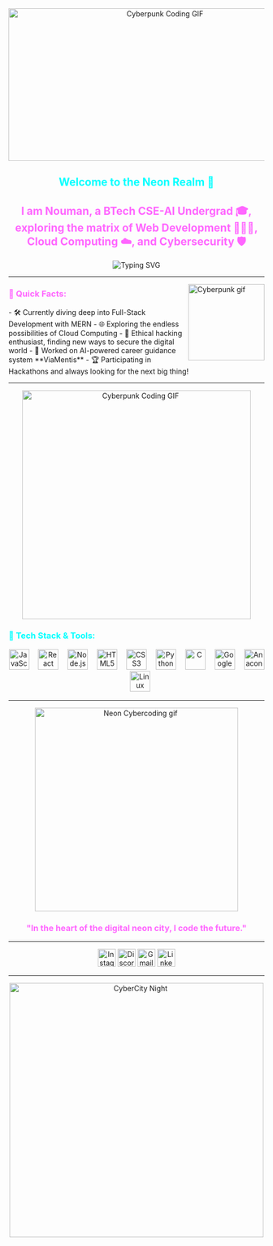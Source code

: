 <div align="center">
  <img src="https://media.giphy.com/media/3o7aD2d7hy9ktXNDP2/giphy.gif" alt="Cyberpunk Coding GIF" width="600" height="300"/>
</div>

<h2 align="center" style="color:#00ffff;">Welcome to the Neon Realm 🌌</h2>
<h2 align="center" style="color:#ff66ff;">I am Nouman, a BTech CSE-AI Undergrad 🎓, exploring the matrix of Web Development 👨🏻‍💻, Cloud Computing ☁️, and Cybersecurity 🛡️</h2>
  
<div align="center">
  <img src="https://readme-typing-svg.herokuapp.com?color=00FFFF&size=28&center=true&vCenter=true&lines=Solving+Real+Problems+with+Code+%E2%9A%A1;Exploring+Web3+and+Blockchain+%F0%9F%92%BB;Night+Hacker+in+a+CyberCity+%F0%9F%94%A5;Cloud+and+Cybersecurity+Fanatic+%F0%9F%93%8C" alt="Typing SVG">
</div>

---

<img align="right" height="150" src="https://media.giphy.com/media/YQitE4YNQNahy/giphy.gif" alt="Cyberpunk gif" />

<h3 style="color:#ff66ff;">🌌 Quick Facts:</h3>
- 🛠 Currently diving deep into Full-Stack Development with MERN  
- 🌐 Exploring the endless possibilities of Cloud Computing  
- 🧠 Ethical hacking enthusiast, finding new ways to secure the digital world  
- 👾 Worked on AI-powered career guidance system **ViaMentis**  
- 🏆 Participating in Hackathons and always looking for the next big thing!

---

<div align="center">
  <img src="https://media.giphy.com/media/l3vR85PnGsBwu1PFK/giphy.gif" alt="Cyberpunk Coding GIF" width="450"/>
</div>

<h3 style="color:#00ffff;">🚀 Tech Stack & Tools:</h3>
<div align="center">
  <img src="https://cdn.jsdelivr.net/gh/devicons/devicon/icons/javascript/javascript-original.svg" height="40" alt="JavaScript" />
  <img width="10" />
  <img src="https://cdn.jsdelivr.net/gh/devicons/devicon/icons/react/react-original.svg" height="40" alt="React" />
  <img width="10" />
  <img src="https://cdn.jsdelivr.net/gh/devicons/devicon/icons/nodejs/nodejs-original.svg" height="40" alt="Node.js" />
  <img width="10" />
  <img src="https://cdn.jsdelivr.net/gh/devicons/devicon/icons/html5/html5-original.svg" height="40" alt="HTML5" />
  <img width="10" />
  <img src="https://cdn.jsdelivr.net/gh/devicons/devicon/icons/css3/css3-original.svg" height="40" alt="CSS3" />
  <img width="10" />
  <img src="https://cdn.jsdelivr.net/gh/devicons/devicon/icons/python/python-original.svg" height="40" alt="Python" />
  <img width="10" />
  <img src="https://cdn.jsdelivr.net/gh/devicons/devicon/icons/c/c-original.svg" height="40" alt="C" />
  <img width="10" />
  <img src="https://cdn.jsdelivr.net/gh/devicons/devicon/icons/googlecloud/googlecloud-original.svg" height="40" alt="Google Cloud" />
  <img width="10" />
  <img src="https://cdn.jsdelivr.net/gh/devicons/devicon/icons/anaconda/anaconda-original.svg" height="40" alt="Anaconda" />
  <img width="10" />
  <img src="https://cdn.jsdelivr.net/gh/devicons/devicon/icons/linux/linux-original.svg" height="40" alt="Linux" />
</div>

---

<div align="center">
  <img src="https://media.giphy.com/media/Ll22OhMLAlVDb8UQWe/giphy.gif" alt="Neon Cybercoding gif" width="400"/>
</div>

<h3 align="center" style="color:#ff66ff;">"In the heart of the digital neon city, I code the future."</h3>

---

<div align="center">
  <a href="https://www.instagram.com/nouman_wp/"><img src="https://img.shields.io/static/v1?message=Instagram&logo=instagram&label=&color=E4405F&logoColor=white&labelColor=&style=for-the-badge" height="35" alt="Instagram" /></a>
  <a href="https://discordapp.com/users/Nouman_WP/"><img src="https://img.shields.io/static/v1?message=Discord&logo=discord&label=&color=7289DA&logoColor=white&labelColor=&style=for-the-badge" height="35" alt="Discord" /></a>
  <a href="mailto:nouman_wp@example.com"><img src="https://img.shields.io/static/v1?message=Gmail&logo=gmail&label=&color=D14836&logoColor=white&labelColor=&style=for-the-badge" height="35" alt="Gmail" /></a>
  <a href="https://www.linkedin.com/in/mujeeb-nouman-31330a282/"><img src="https://img.shields.io/static/v1?message=LinkedIn&logo=linkedin&label=&color=0077B5&logoColor=white&labelColor=&style=for-the-badge" height="35" alt="LinkedIn" /></a>
</div>

---

<div align="center">
  <img src="https://media.giphy.com/media/RLwC07JhkDmnfdlEZl/giphy.gif" alt="CyberCity Night" width="500"/>
</div>

